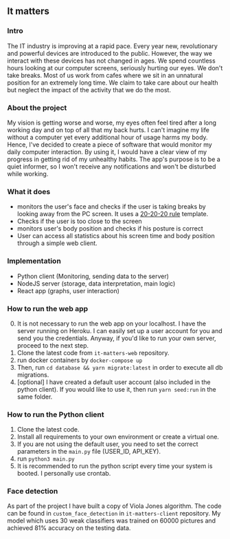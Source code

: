 ## It matters

### Intro
The IT industry is improving at a rapid pace. Every year new, revolutionary and powerful devices are introduced to the public. However, the way we interact with these devices has not changed in ages. We spend countless hours looking at our computer screens, seriously hurting our eyes. We don't take breaks. Most of us work from cafes where we sit in an unnatural position for an extremely long time. We claim to take care about our health but neglect the impact of the activity that we do the most. 

### About the project
My vision is getting worse and worse, my eyes often feel tired after a long working day and on top of all that my back hurts. I can't imagine my life without a computer yet every additional hour of usage harms my body. Hence, I've decided to create a piece of software that would monitor my daily computer interaction. By using it, I would have a clear view of my progress in getting rid of my unhealthy habits. The app's purpose is to be a quiet informer, so I won't receive any notifications and won't be disturbed while working.

### What it does
* monitors the user's face and checks if the user is taking breaks by looking away from the PC screen. It uses a [20-20-20 rule](https://opto.ca/health-library/the-20-20-20-rule) template.
* Checks if the user is too close to the screen
* monitors user's body position and checks if his posture is correct
* User can access all statistics about his screen time and body position through a simple web client.

### Implementation
* Python client (Monitoring, sending data to the server)
* NodeJS server (storage, data interpretation, main logic)
* React app (graphs, user interaction)

### How to run the web app
0. It is not necessary to run the web app on your localhost. I have the server running on Heroku. I can easily set up a user account for you and send you the credentials. Anyway, if you'd like to run your own server, proceed to the next step.
1. Clone the latest code from `it-matters-web` repository.
2. run docker containers by `docker-compose up`
3. Then, run `cd database && yarn migrate:latest` in order to execute all db migrations.
4. [optional] I have created a default user account (also included in the python client). If you would like to use it, then run `yarn seed:run` in the same folder.

### How to run the Python client
1. Clone the latest code.
2. Install all requirements to your own environment or create a virtual one.
3. If you are not using the default user, you need to set the correct parameters in the `main.py` file (USER_ID, API_KEY).
4. run `python3 main.py`
5. It is recommended to run the python script every time your system is booted. I personally use crontab.

### Face detection
As part of the project I have built a copy of Viola Jones algorithm. The code can be found in `custom_face_detection` in `it-matters-client` repository.
My model which uses 30 weak classifiers was trained on 60000 pictures and achieved 81% accuracy on the testing data.


<!-- TODO: https://www.rockyourcode.com/docker-postgres-knex-setup/  docker-compose rm -f     docker-compose up --build  -->
